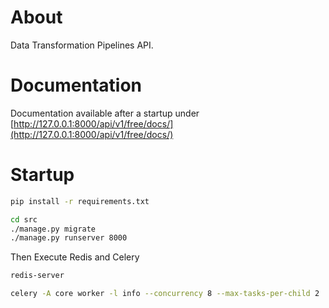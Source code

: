 # About

Data Transformation Pipelines API.


# Documentation

Documentation available after a startup under [http://127.0.0.1:8000/api/v1/free/docs/](http://127.0.0.1:8000/api/v1/free/docs/)


# Startup

```bash
pip install -r requirements.txt

cd src 
./manage.py migrate
./manage.py runserver 8000
```

Then Execute Redis and Celery

```bash
redis-server

celery -A core worker -l info --concurrency 8 --max-tasks-per-child 2
```